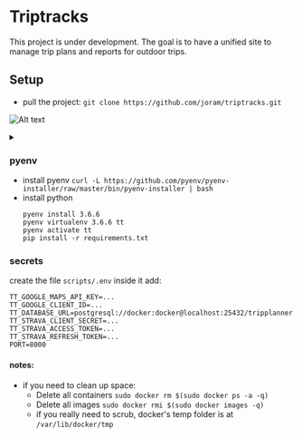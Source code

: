 # Triptracks
This project is under development. The goal is to have a unified site to manage trip plans and reports for outdoor trips.

## Setup
- pull the project: `git clone https://github.com/joram/triptracks.git`

![Alt text](https://g.gravizo.com/source/triptracks_tldr?https%3A%2F%2Fraw.githubusercontent.com%2Fjoram%2Ftriptracks%2Fmaster%2FREADME.md)
<details> 
<summary></summary>
triptracks_tldr
  digraph G {
    "React Client";
    "React Client" -> "GraphQL Lambda";
    "GraphQL Lambda" -> "Django Models";
    "GraphQL Lambda" -> "Geohash S3 Routes Store";
  }
triptracks_tldr
</details>

### pyenv
- install pyenv `curl -L https://github.com/pyenv/pyenv-installer/raw/master/bin/pyenv-installer | bash`
- install python
    ```
    pyenv install 3.6.6
    pyenv virtualenv 3.6.6 tt
    pyenv activate tt
    pip install -r requirements.txt
    ```

### secrets
create the file `scripts/.env`
inside it add:
```
TT_GOOGLE_MAPS_API_KEY=...
TT_GOOGLE_CLIENT_ID=...
TT_DATABASE_URL=postgresql://docker:docker@localhost:25432/tripplanner
TT_STRAVA_CLIENT_SECRET=...
TT_STRAVA_ACCESS_TOKEN=...
TT_STRAVA_REFRESH_TOKEN=...
PORT=8000
```

#### notes:
- if you need to clean up space:
  - Delete all containers `sudo docker rm $(sudo docker ps -a -q)`
  - Delete all images `sudo docker rmi $(sudo docker images -q)`
  - if you really need to scrub, docker's temp folder is at `/var/lib/docker/tmp`
